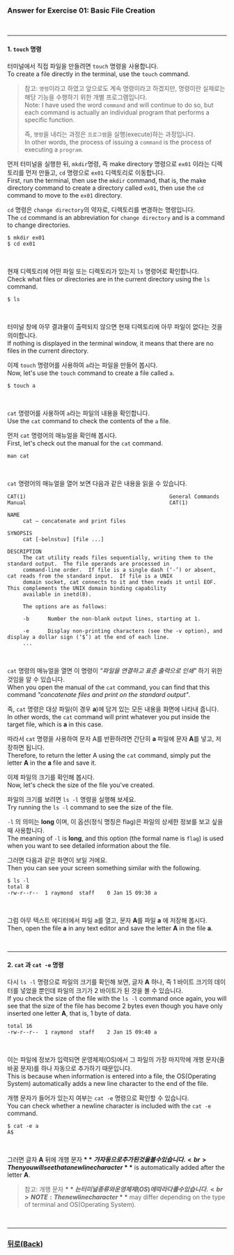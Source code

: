 ### Answer for Exercise 01: Basic File Creation

<br>

---
#### 1. `touch` 명령

터미널에서 직접 파일을 만들려면 `touch` 명령을 사용합니다.<br>
To create a file directly in the terminal, use the `touch` command.

> 참고: `명령`이라고 하였고 앞으로도 계속 명령이라고 하겠지만, 명령이란 실제로는 해당 기능을 수행하기 위한 개별 프로그램입니다.<br>
> Note: I have used the word `command` and will continue to do so, but each command is actually an individual program that performs a specific function.
>
> 즉, `명령`을 내리는 과정은 `프로그램`을 실행(execute)하는 과정입니다.<br>
> In other words, the process of issuing a `command` is the process of executing a `program`.

먼저 터미널을 실행한 뒤, `mkdir`명령, 즉 make directory 명령으로 `ex01` 이라는 디렉토리를 먼저 만들고, `cd` 명령으로 `ex01` 디렉토리로 이동합니다.<br>
First, run the terminal, then use the `mkdir` command, that is, the make directory command to create a directory called `ex01`, then use the `cd` command to move to the `ex01` directory.

`cd` 명령은 `change directory`의 약자로, 디렉토리를 변경하는 명령입니다.<br>
The `cd` command is an abbreviation for `change directory` and is a command to change directories.

```
$ mkdir ex01
$ cd ex01
```
<br>

현재 디렉토리에 어떤 파일 또는 디렉토리가 있는지 `ls` 명령어로 확인합니다.<br>
Check what files or directories are in the current directory using the `ls` command.

```
$ ls
```
<br>

터미널 창에 아무 결과물이 출력되지 않으면 현재 디렉토리에 아무 파일이 없다는 것을 의미합니다.<br>
If nothing is displayed in the terminal window, it means that there are no files in the current directory.<br>

이제 `touch` 명령어를 사용하여 `a`라는 파일을 만들어 봅시다.<br>
Now, let's use the `touch` command to create a file called `a`.<br>

```
$ touch a
```
<br>

`cat` 명령어를 사용하여 `a`라는 파일의 내용을 확인합니다.<br>
Use the `cat` command to check the contents of the `a` file.<br>

먼저 `cat` 명령어의 매뉴얼을 확인해 봅시다.<br>
First, let's check out the manual for the `cat` command.<br>

```
man cat
```
<br>

`cat` 명령어의 매뉴얼을 열어 보면 다음과 같은 내용을 읽을 수 있습니다.<br>

```
CAT(1)                                              General Commands Manual                                              CAT(1)

NAME
     cat – concatenate and print files

SYNOPSIS
     cat [-belnstuv] [file ...]

DESCRIPTION
     The cat utility reads files sequentially, writing them to the standard output.  The file operands are processed in
     command-line order.  If file is a single dash (‘-’) or absent, cat reads from the standard input.  If file is a UNIX
     domain socket, cat connects to it and then reads it until EOF.  This complements the UNIX domain binding capability
     available in inetd(8).

     The options are as follows:

     -b      Number the non-blank output lines, starting at 1.

     -e      Display non-printing characters (see the -v option), and display a dollar sign (‘$’) at the end of each line.
     ...
```
<br>

`cat` 명령의 매뉴얼을 열면 이 명령이 *"파일을 연결하고 표준 출력으로 인쇄"* 하기 위한 것임을 알 수 있습니다.<br>
When you open the manual of the `cat` command, you can find that this command *"concatenate files and print on the standard output"*.<br>

즉, `cat` 명령은 대상 파일(이 경우 **a**)에 담겨 있는 모든 내용을 화면에 나타내 줍니다.<br>
In other words, the `cat` command will print whatever you put inside the target file, which is **a** in this case.<br>

따라서 `cat` 명령을 사용하여 문자 A를 반환하려면 간단히 **a** 파일에 문자 **A**를 넣고, 저장하면 됩니다.<br>
Therefore, to return the letter A using the `cat` command, simply put the letter **A** in the **a** file and save it.<br>

이제 파일의 크기를 확인해 봅시다.<br>
Now, let's check the size of the file you've created.

파일의 크기를 보려면 `ls -l` 명령을 실행해 보세요.<br>
Try running the `ls -l` command to see the size of the file.<br>

`-l` 의 의미는 **long** 이며, 이 옵션(정식 명칭은 flag)은 파일의 상세한 정보를 보고 싶을 때 사용합니다.<br>
The meaning of `-l` is **long**, and this option (the formal name is `flag`) is used when you want to see detailed information about the file.<br>

그러면 다음과 같은 화면이 보일 거에요.<br>
Then you can see your screen something similar with the following.<br>

```
$ ls -l
total 8
-rw-r--r--  1 raymond  staff    0 Jan 15 09:30 a
```
<br>

그럼 아무 텍스트 에디터에서 파일 a를 열고, 문자 **A**를 파일 **a** 에 저장해 봅시다.<br>
Then, open the file **a** in any text editor and save the letter **A** in the file **a**.<br>

<br>

---

#### 2. `cat` 과 `cat -e` 명령

다시 `ls -l` 명령으로 파일의 크기를 확인해 보면, 글자 **A** 하나, 즉 1 바이트 크기의 데이터를 넣었을 뿐인데 파일의 크기가 2 바이트가 된 것을 볼 수 있습니다.<br>
If you check the size of the file with the `ls -l` command once again, you will see that the size of the file has become 2 bytes even though you have only inserted one letter **A**, that is, 1 byte of data.<br>

```
total 16
-rw-r--r--  1 raymond  staff    2 Jan 15 09:40 a
```
<br>

이는 파일에 정보가 입력되면 운영체제(OS)에서 그 파일의 가장 마지막에 개행 문자(줄바꿈 문자)를 하나 자동으로 추가하기 때문입니다.<br>
This is because when information is entered into a file, the OS(Operating System) automatically adds a new line character to the end of the file.<br>

개행 문자가 들어가 있는지 여부는 `cat -e` 명령으로 확인할 수 있습니다.<br>
You can check whether a newline character is included with the `cat -e` command.<br>

```
$ cat -e a
A$
```
<br>

그러면 글자 **A** 뒤에 개행 문자 **$** 가 자동으로 추가된 것을 볼 수 있습니다.<br>
Then you will see that a newline character **$** is automatically added after the letter **A**.<br>

> 참고: 개행 문자 **$** 는 터미널 종류와 운영체제(OS)에 따라 다를 수 있습니다.<br>
> NOTE: The newline character **$** may differ depending on the type of terminal and OS(Operating System).<br>

<br>

---
### [뒤로(Back)](https://github.com/garlicvread/Shell_Scripting/tree/main/ShellScripts/01.FileCreation/File)